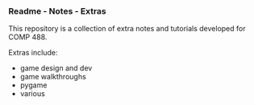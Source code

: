 ### Readme - Notes - Extras

This repository is a collection of extra notes and tutorials developed for COMP 488.

Extras include:

  * game design and dev
  * game walkthroughs
  * pygame
  * various
